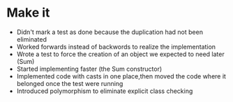 # Make it 

-	Didn't mark a test as done because the duplication had not been eliminated
-	Worked forwards instead of backwords to realize the implementation
-	Wrote a test to force the creation of an object we expected to need later (Sum)
-	Started implementing faster (the Sum constructor)
-	Implemented code with casts in one place,then moved the code where it belonged once the test were running
-	Introduced polymorphism to eliminate explicit class checking
